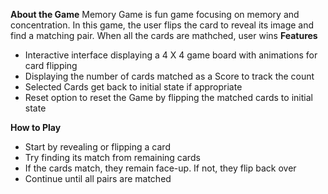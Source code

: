 <b>About the Game</b>
Memory Game is fun game focusing on memory and concentration. In this game, the user flips the card to reveal its image and find a matching pair. When all the cards are mathched, user wins
<b>Features</b>
<ul>
<li>Interactive interface displaying a 4 X 4 game board with animations for card flipping</li>
<li>Displaying the number of cards matched as a Score to track the count</li>
<li>Selected Cards get back to initial state if appropriate </li>
<li>Reset option to reset the Game by flipping the matched cards to initial state</li>
</ul>
<b>How to Play</b>
<ul>
<li>Start by revealing or flipping a card</li>
<li>Try finding its match from remaining cards</li>
<li>If the cards match, they remain face-up. If not, they flip back over</li>
<li>Continue until all pairs are matched</li>
</ul>
